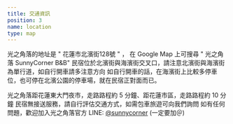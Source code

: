 ```yaml
---
title: 交通資訊
position: 3
name: location
type: map
---
```


光之角落的地址是 " 花蓮市北濱街128號 " ， 在 Google Map 上可搜尋 " 光之角落 SunnyCorner B&B"
民宿位於北濱街與海濱街交叉口，請注意北濱街與海濱街為單行道，如自行開車請多注意方向
如自行開車的話，在海濱街上比較多停車位，也可停在北濱公園的停車場，就在民宿正對面而已。

光之角落距花蓮東大門夜市，走路路程約 5 分鐘、距花蓮市區，走路路程約 10 分鐘
民宿無接送服務，請自行評估交通方式，如需包車旅遊可向我們詢問
如有任何問題，歡迎加入光之角落官方 LINE: [@sunnycorner](https://lin.ee/xk7fbT4) (一定要加＠)
